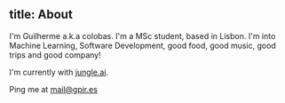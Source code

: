 title: About
---

I'm Guilherme a.k.a colobas. I'm a MSc student, based in Lisbon. I'm into
Machine Learning, Software Development, good food, good music, good trips and
good company!

I'm currently with [jungle.ai](http://jungle.ai).

Ping me at [mail@gpir.es](mailto:mail@gpir.es)
